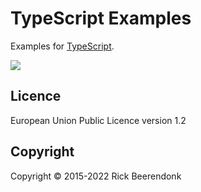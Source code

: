 # TypeScript Examples

Examples for [TypeScript](https://www.typescriptlang.org/).

![](https://img.shields.io/github/license/rickbeerendonk/typescript-examples.svg)

## Licence

European Union Public Licence version 1.2

## Copyright

Copyright © 2015-2022 Rick Beerendonk
